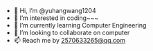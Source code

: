 - 👋 Hi, I’m @yuhangwang1204
- 👀 I’m interested in coding~~~
- 🌱 I’m currently learning Computer Engineering
- 💞️ I’m looking to collaborate on computer
- 📫 Reach me by 2570633265@qq.com

<!---
yuhangwang1204/yuhangwang1204 is a ✨ special ✨ repository because its `README.md` (this file) appears on your GitHub profile.
You can click the Preview link to take a look at your changes.
--->

